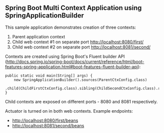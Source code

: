 ## Spring Boot Multi Context Application using SpringApplicationBuilder

This sample application demonstrates creation of three contexts:

1. Parent application context
2. Child web context #1 on separate port [http://localhost:8080/first/](http://localhost:8080/first/)
3. Child web context #2 on separate port [http://localhost:8081/second/](http://localhost:8081/second/)

Contexts are created using Spring Boot's Fluent builder API (http://docs.spring.io/spring-boot/docs/current/reference/html/boot-features-spring-application.html#boot-features-fluent-builder-api):
```
public static void main(String[] args) {
    new SpringApplicationBuilder().sources(ParentCtxConfig.class)
            .child(ChildFirstCtxConfig.class).sibling(ChildSecondCtxConfig.class).run(args);
}
```

Child contexts are exposed on different ports - 8080 and 8081 respectively.

Actuator is turned on in both web contexts. Example endpoints:
* [http://localhost:8080/first/beans](http://localhost:8080/first/beans)
* [http://localhost:8081/second/beans](http://localhost:8081/second/beans)
